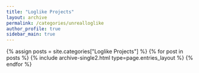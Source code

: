 ```yaml
---
title: "Loglike Projects"
layout: archive
permalink: /categories/unrealloglike
author_profile: true
sidebar_main: true
---
```


{% assign posts = site.categories["Loglike Projects"] %}
{% for post in posts %} {% include archive-single2.html type=page.entries_layout %} {% endfor %}